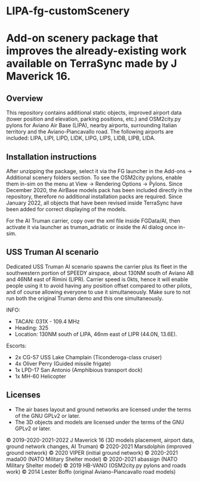 # LIPA-fg-customScenery
Add-on scenery package that improves the already-existing work available on TerraSync made by J Maverick 16.
=====================

Overview
-------------------------
This repository contains additional static objects, improved airport data (tower position and elevation, parking positions, etc.) and OSM2city.py pylons for Aviano Air Base (LIPA), nearby airports, surrounding Italian territory and the Aviano-Piancavallo road.
The following airports are included: LIPA, LIPI, LIPD, LIDK, LIPG, LIPS, LIDB, LIPB, LIDA.

Installation instructions
-------------------------
After unzipping the package, select it via the FG launcher in the Add-ons -> Additional scenery folders section.
To see the OSM2city pylons, enable them in-sim on the menu at View -> Rendering Options -> Pylons.
Since December 2020, the AirBase models pack has been included directly in the repository, therefore no additional installation packs are required.
Since January 2022, all objects that have been revised inside TerraSync have been added for correct displaying of the models.

For the AI Truman carrier, copy over the xml file inside FGData/AI, then activate it via launcher as truman_adriatic or inside the AI dialog once in-sim.

USS Truman AI scenario
-------------------------
Dedicated USS Truman AI scenario spawns the carrier plus its fleet in the southwestern portion of SPEEDY airspace, about 130NM south of Aviano AB and 46NM east of Rimini (LIPR).
Carrier speed is 0kts, hence it will enable people using it to avoid having any position offset compared to other pilots, and of course allowing everyone to use it simultaneously.
Make sure to not run both the original Truman demo and this one simultaneously.

INFO:
- TACAN: 031X - 109.4 MHz
- Heading: 325
- Location: 130NM south of LIPA, 46nm east of LIPR (44.0N, 13.6E).

Escorts:
- 2x CG-57 USS Lake Champlain (Ticonderoga-class cruiser)
- 4x Oliver Perry (Guided missile frigate)
- 1x LPD-17 San Antonio (Amphibious transport dock)
- 1x MH-60 Helicopter

Licenses
--------

*  The air bases layout and ground networks are licensed under the terms of the GNU GPLv2 or later.
*  The 3D objects and models are licensed under the terms of the GNU GPLv2 or later.
  

:copyright: 2019-2020-2021-2022 J Maverick 16 (3D models placement, airport data, ground network changes, AI Truman)
:copyright: 2020-2021 Marsdolphin (improved ground network)
:copyright: 2020 VIPER (initial ground network)
:copyright: 2020-2021 mada00 (NATO Military Shelter model)
:copyright: 2020-2021 abassign (NATO Military Shelter model)
:copyright: 2019 HB-VANO (OSM2city.py pylons and roads work)
:copyright: 2014 Lester Boffo (original Aviano-Piancavallo road models)
